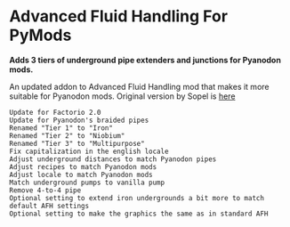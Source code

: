 # Advanced Fluid Handling For PyMods

**Adds 3 tiers of underground pipe extenders and junctions for Pyanodon mods.**



An updated addon to Advanced Fluid Handling mod that makes it more suitable for Pyanodon mods. Original version by Sopel is [here](https://mods.factorio.com/mod/advanced_fluid_handling_for_py)

    Update for Factorio 2.0
    Update for Pyanodon's braided pipes
    Renamed "Tier 1" to "Iron"
    Renamed "Tier 2" to "Niobium"
    Renamed "Tier 3" to "Multipurpose"
    Fix capitalization in the english locale
    Adjust underground distances to match Pyanodon pipes
    Adjust recipes to match Pyanodon mods
    Adjust locale to match Pyanodon mods
    Match underground pumps to vanilla pump
    Remove 4-to-4 pipe
    Optional setting to extend iron undergrounds a bit more to match default AFH settings
    Optional setting to make the graphics the same as in standard AFH

